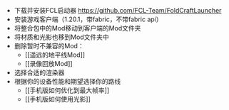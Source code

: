 - 下载并安装FCL启动器 https://github.com/FCL-Team/FoldCraftLauncher
- 安装游戏客户端（1.20.1，带fabric，不带fabric api）
- 将整合包中的Mod移动到客户端的Mod文件夹
- 将材质和光影也移到Mod文件夹中
- 删除暂时不兼容的Mod：
  - [[遥远的地平线Mod]]
  - [[录像回放Mod]]
- 选择合适的渲染器
- 根据你的设备性能和期望选择你的路线
  - [[手机版如何优化到最大帧率]]
  - [[手机版如何使用光影]]